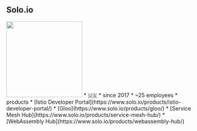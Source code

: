 ## Solo.io
<img src="https://www.solo.io/wp-content/uploads/2019/09/logo-w.svg" style="height: 5vh"/>
* 🇺🇸
* since 2017
* ~25 employees
* products
    * [Istio Developer Portal](https://www.solo.io/products/istio-developer-portal/)
    * [Gloo](https://www.solo.io/products/gloo/)
    * [Service Mesh Hub](https://www.solo.io/products/service-mesh-hub/)
    * [WebAssembly Hub](https://www.solo.io/products/webassembly-hub/)
    
